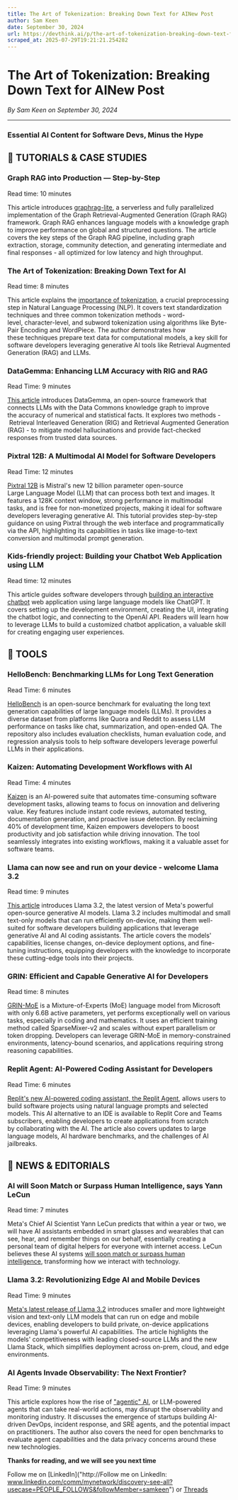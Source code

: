```yaml
---
title: The Art of Tokenization: Breaking Down Text for AINew Post
author: Sam Keen
date: September 30, 2024
url: https://devthink.ai/p/the-art-of-tokenization-breaking-down-text-for-ai
scraped_at: 2025-07-29T19:21:21.254282
---
```


# The Art of Tokenization: Breaking Down Text for AINew Post

*By Sam Keen on September 30, 2024*

---

### **Essential AI Content for Software Devs,** **Minus the Hype**

## 📖 **TUTORIALS & CASE STUDIES**

### **Graph RAG into Production — Step-by-Step**

Read time: 10 minutes



This article introduces [graphrag-lite]("https://towardsdatascience.com/graph-rag-into-production-step-by-step-3fe71fb4a98e"), a serverless and fully parallelized implementation of the Graph Retrieval-Augmented Generation (Graph RAG) framework. Graph RAG enhances language models with a knowledge graph to improve performance on global and structured questions. The article covers the key steps of the Graph RAG pipeline, including graph extraction, storage, community detection, and generating intermediate and final responses - all optimized for low latency and high throughput.

### **The Art of Tokenization: Breaking Down Text for AI**

Read time: 8 minutes



This article explains the [importance of tokenization]("https://towardsdatascience.com/the-art-of-tokenization-breaking-down-text-for-ai-43c7bccaed25"), a crucial preprocessing step in Natural Language Processing (NLP). It covers text standardization techniques and three common tokenization methods - word-level, character-level, and subword tokenization using algorithms like Byte-Pair Encoding and WordPiece. The author demonstrates how these techniques prepare text data for computational models, a key skill for software developers leveraging generative AI tools like Retrieval Augmented Generation (RAG) and LLMs.

### **DataGemma: Enhancing LLM Accuracy with RIG and RAG**

Read Time: 9 minutes



[This article]("https://medium.com/@techsachin/datagemma-enhancing-numerical-and-statistical-facts-accuracy-of-llm-with-rig-and-rag-approaches-on-066da70efe0e") introduces DataGemma, an open-source framework that connects LLMs with the Data Commons knowledge graph to improve the accuracy of numerical and statistical facts. It explores two methods - Retrieval Interleaved Generation (RIG) and Retrieval Augmented Generation (RAG) - to mitigate model hallucinations and provide fact-checked responses from trusted data sources.

### **Pixtral 12B: A Multimodal AI Model for Software Developers**

Read Time: 12 minutes



[Pixtral 12B]("https://www.datacamp.com/tutorial/pixtral-12b") is Mistral's new 12 billion parameter open-source Large Language Model (LLM) that can process both text and images. It features a 128K context window, strong performance in multimodal tasks, and is free for non-monetized projects, making it ideal for software developers leveraging generative AI. This tutorial provides step-by-step guidance on using Pixtral through the web interface and programmatically via the API, highlighting its capabilities in tasks like image-to-text conversion and multimodal prompt generation.

### **Kids-friendly project: Building your Chatbot Web Application using LLM**

Read time: 12 minutes

This article guides software developers through [building an interactive chatbot]("https://dev.to/astroveny/kids-friendly-project-building-your-chatbot-web-application-using-llm-4p3m") web application using large language models like ChatGPT. It covers setting up the development environment, creating the UI, integrating the chatbot logic, and connecting to the OpenAI API. Readers will learn how to leverage LLMs to build a customized chatbot application, a valuable skill for creating engaging user experiences.

##

## 🧰 **TOOLS**

### **HelloBench: Benchmarking LLMs for Long Text Generation**

Read Time: 6 minutes

[HelloBench]("https://github.com/Quehry/HelloBench") is an open-source benchmark for evaluating the long text generation capabilities of large language models (LLMs). It provides a diverse dataset from platforms like Quora and Reddit to assess LLM performance on tasks like chat, summarization, and open-ended QA. The repository also includes evaluation checklists, human evaluation code, and regression analysis tools to help software developers leverage powerful LLMs in their applications.

### **Kaizen: Automating Development Workflows with AI**

Read Time: 4 minutes



[Kaizen]("https://github.com/Cloud-Code-AI/kaizen") is an AI-powered suite that automates time-consuming software development tasks, allowing teams to focus on innovation and delivering value. Key features include instant code reviews, automated testing, documentation generation, and proactive issue detection. By reclaiming 40% of development time, Kaizen empowers developers to boost productivity and job satisfaction while driving innovation. The tool seamlessly integrates into existing workflows, making it a valuable asset for software teams.

### **Llama can now see and run on your device - welcome Llama 3.2**

Read time: 9 minutes

[This article]("https://huggingface.co/blog/llama32") introduces Llama 3.2, the latest version of Meta's powerful open-source generative AI models. Llama 3.2 includes multimodal and small text-only models that can run efficiently on-device, making them well-suited for software developers building applications that leverage generative AI and AI coding assistants. The article covers the models' capabilities, license changes, on-device deployment options, and fine-tuning instructions, equipping developers with the knowledge to incorporate these cutting-edge tools into their projects.

### **GRIN: Efficient and Capable Generative AI for Developers**

Read time: 8 minutes

[GRIN-MoE]("https://huggingface.co/microsoft/GRIN-MoE") is a Mixture-of-Experts (MoE) language model from Microsoft with only 6.6B active parameters, yet performs exceptionally well on various tasks, especially in coding and mathematics. It uses an efficient training method called SparseMixer-v2 and scales without expert parallelism or token dropping. Developers can leverage GRIN-MoE in memory-constrained environments, latency-bound scenarios, and applications requiring strong reasoning capabilities.

### **Replit Agent: AI-Powered Coding Assistant for Developers**

Read Time: 6 minutes

[Replit's new AI-powered coding assistant, the Replit Agent]("https://www.deeplearning.ai/the-batch/replit-agent-builds-and-deploys-applications-using-natural-language-prompts/"), allows users to build software projects using natural language prompts and selected models. This AI alternative to an IDE is available to Replit Core and Teams subscribers, enabling developers to create applications from scratch by collaborating with the AI. The article also covers updates to large language models, AI hardware benchmarks, and the challenges of AI jailbreaks.

## 📰 **NEWS & EDITORIALS**

### **AI will Soon Match or Surpass Human Intelligence, says Yann LeCun**



Read time: 7 minutes

Meta's Chief AI Scientist Yann LeCun predicts that within a year or two, we will have AI assistants embedded in smart glasses and wearables that can see, hear, and remember things on our behalf, essentially creating a personal team of digital helpers for everyone with internet access. LeCun believes these AI systems [will soon match or surpass human intelligence]("https://analyticsindiamag.com/ai-news-updates/ai-will-soon-match-or-surpass-human-intelligence-says-yann-lecun/"), transforming how we interact with technology.

### **Llama 3.2: Revolutionizing Edge AI and Mobile Devices**



Read Time: 9 minutes

[Meta's latest release of Llama 3.2]("https://ai.meta.com/blog/llama-3-2-connect-2024-vision-edge-mobile-devices/") introduces smaller and more lightweight vision and text-only LLM models that can run on edge and mobile devices, enabling developers to build private, on-device applications leveraging Llama's powerful AI capabilities. The article highlights the models' competitiveness with leading closed-source LLMs and the new Llama Stack, which simplifies deployment across on-prem, cloud, and edge environments.

### **AI Agents Invade Observability: The Next Frontier?**

Read Time: 9 minutes

This article explores how the rise of ["agentic" AI]("https://open.substack.com/pub/monitoring2/p/ai-agents-invade-observability"), or LLM-powered agents that can take real-world actions, may disrupt the observability and monitoring industry. It discusses the emergence of startups building AI-driven DevOps, incident response, and SRE agents, and the potential impact on practitioners. The author also covers the need for open benchmarks to evaluate agent capabilities and the data privacy concerns around these new technologies.

**Thanks for reading, and we will see you next time**

Follow me on [LinkedIn]("http://Follow me on LinkedIn: www.linkedin.com/comm/mynetwork/discovery-see-all?usecase=PEOPLE_FOLLOWS&followMember=samkeen") or [Threads](https://www.threads.net/@sam.keen"https://www.threads.net/@sam.keen")
